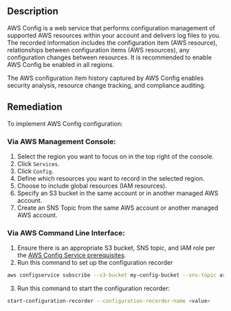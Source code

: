## Description

AWS Config is a web service that performs configuration management of supported AWS resources within your account and delivers log files to you. The recorded information includes the configuration item (AWS resource), relationships between configuration items (AWS resources), any configuration changes between resources. It is recommended to enable AWS Config be enabled in all regions.

The AWS configuration item history captured by AWS Config enables security analysis, resource change tracking, and compliance auditing.

## Remediation

To implement AWS Config configuration:

### Via AWS Management Console:

1. Select the region you want to focus on in the top right of the console.
2. Click `Services`.
3. Click `Config`.
4. Define which resources you want to record in the selected region.
5. Choose to include global resources (IAM resources).
6. Specify an S3 bucket in the same account or in another managed AWS account.
7. Create an SNS Topic from the same AWS account or another managed AWS account.

### Via AWS Command Line Interface:

1. Ensure there is an appropriate S3 bucket, SNS topic, and IAM role per the [AWS Config Service prerequisites](https://docs.aws.amazon.com/config/latest/developerguide/gs-cli-prereq.html).
2. Run this command to set up the configuration recorder

```bash
aws configservice subscribe --s3-bucket my-config-bucket --sns-topic arn:aws:sns:us-east-1:012345678912:my-config-notice --iam-role arn:aws:iam::012345678912:role/myConfigRole
 ```

3. Run this command to start the configuration recorder:

```bash
start-configuration-recorder --configuration-recorder-name <value>
```
